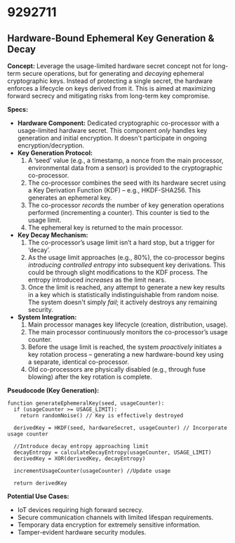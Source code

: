# 9292711

## Hardware-Bound Ephemeral Key Generation & Decay

**Concept:** Leverage the usage-limited hardware secret concept not for long-term secure operations, but for generating and *decaying* ephemeral cryptographic keys. Instead of protecting a single secret, the hardware enforces a lifecycle on keys derived from it. This is aimed at maximizing forward secrecy and mitigating risks from long-term key compromise.

**Specs:**

*   **Hardware Component:** Dedicated cryptographic co-processor with a usage-limited hardware secret.  This component *only* handles key generation and initial encryption. It doesn't participate in ongoing encryption/decryption.
*   **Key Generation Protocol:**
    1.  A ‘seed’ value (e.g., a timestamp, a nonce from the main processor, environmental data from a sensor) is provided to the cryptographic co-processor.
    2.  The co-processor combines the seed with its hardware secret using a Key Derivation Function (KDF) – e.g., HKDF-SHA256.  This generates an ephemeral key.
    3.  The co-processor *records* the number of key generation operations performed (incrementing a counter). This counter is tied to the usage limit.
    4.  The ephemeral key is returned to the main processor.
*   **Key Decay Mechanism:**
    1.  The co-processor’s usage limit isn’t a hard stop, but a trigger for ‘decay’.
    2.  As the usage limit approaches (e.g., 80%), the co-processor begins *introducing controlled entropy* into subsequent key derivations. This could be through slight modifications to the KDF process. The entropy introduced *increases* as the limit nears.
    3.  Once the limit is reached, any attempt to generate a new key results in a key which is statistically indistinguishable from random noise.  The system doesn't simply *fail*; it actively destroys any remaining security.
*   **System Integration:**
    1.  Main processor manages key lifecycle (creation, distribution, usage).
    2.  The main processor continuously monitors the co-processor’s usage counter.
    3.  Before the usage limit is reached, the system *proactively* initiates a key rotation process – generating a new hardware-bound key using a separate, identical co-processor.
    4.  Old co-processors are physically disabled (e.g., through fuse blowing) after the key rotation is complete.

**Pseudocode (Key Generation):**

```
function generateEphemeralKey(seed, usageCounter):
  if (usageCounter >= USAGE_LIMIT):
    return randomNoise() // Key is effectively destroyed

  derivedKey = HKDF(seed, hardwareSecret, usageCounter) // Incorporate usage counter

  //Introduce decay entropy approaching limit
  decayEntropy = calculateDecayEntropy(usageCounter, USAGE_LIMIT)
  derivedKey = XOR(derivedKey, decayEntropy)

  incrementUsageCounter(usageCounter) //Update usage

  return derivedKey
```

**Potential Use Cases:**

*   IoT devices requiring high forward secrecy.
*   Secure communication channels with limited lifespan requirements.
*   Temporary data encryption for extremely sensitive information.
*   Tamper-evident hardware security modules.